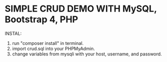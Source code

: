 # SIMPLE CRUD DEMO WITH MySQL, Bootstrap 4, PHP

INSTAL:

1. run "composer install" in terminal.
2. import crud.sql into your PHPMyAdmin.
3. change variables from mysqli with your host, username, and password.
